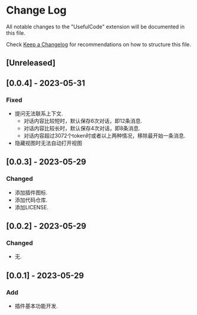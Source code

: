 # Change Log

All notable changes to the "UsefulCode" extension will be documented in this file.

Check [Keep a Changelog](http://keepachangelog.com/) for recommendations on how to structure this file.

## [Unreleased]

## [0.0.4] - 2023-05-31

### Fixed

- 提问无法联系上下文.
  - 对话内容比较短时，默认保存6次对话，即12条消息.
  - 对话内容比较长时，默认保存4次对话，即8条消息.
  - 对话内容超过3072个token时或者以上两种情况，移除最开始一条消息.
- 隐藏视图时无法自动打开视图

## [0.0.3] - 2023-05-29


### Changed

- 添加插件图标.
- 添加代码仓库.
- 添加LICENSE.

## [0.0.2] - 2023-05-29


### Changed

- 无.


## [0.0.1] - 2023-05-29


### Add

- 插件基本功能开发.


